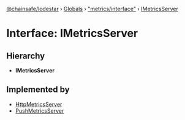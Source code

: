 [@chainsafe/lodestar](../README.md) › [Globals](../globals.md) › ["metrics/interface"](../modules/_metrics_interface_.md) › [IMetricsServer](_metrics_interface_.imetricsserver.md)

# Interface: IMetricsServer

## Hierarchy

* **IMetricsServer**

## Implemented by

* [HttpMetricsServer](../classes/_metrics_server_http_.httpmetricsserver.md)
* [PushMetricsServer](../classes/_metrics_server_push_.pushmetricsserver.md)
